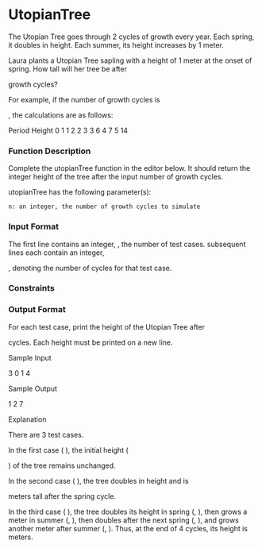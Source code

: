 # UtopianTree

The Utopian Tree goes through 2 cycles of growth every year. Each spring, it doubles in height. Each summer, its height increases by 1 meter.

Laura plants a Utopian Tree sapling with a height of 1 meter at the onset of spring. How tall will her tree be after

growth cycles?

For example, if the number of growth cycles is

, the calculations are as follows:

Period  Height
0          1
1          2
2          3
3          6
4          7
5          14

### Function Description

Complete the utopianTree function in the editor below. It should return the integer height of the tree after the input number of growth cycles.

utopianTree has the following parameter(s):

    n: an integer, the number of growth cycles to simulate

### Input Format

The first line contains an integer,
, the number of test cases.
subsequent lines each contain an integer,

, denoting the number of cycles for that test case.

### Constraints


### Output Format

For each test case, print the height of the Utopian Tree after

cycles. Each height must be printed on a new line.

Sample Input

3
0
1
4

Sample Output

1
2
7

Explanation

There are 3 test cases.

In the first case (
), the initial height (

) of the tree remains unchanged.

In the second case (
), the tree doubles in height and is

meters tall after the spring cycle.

In the third case (
), the tree doubles its height in spring (, ), then grows a meter in summer (, ), then doubles after the next spring (, ), and grows another meter after summer (, ). Thus, at the end of 4 cycles, its height is meters.
